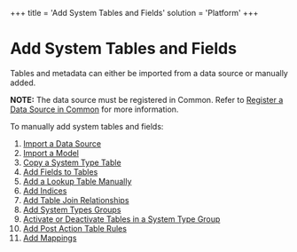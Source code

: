 +++
title = 'Add System Tables and Fields'
solution = 'Platform'
+++

# Add System Tables and Fields

Tables and metadata can either be imported from a data source or
manually added.

<span style="font-weight: bold;">NOTE:</span> The data source must be
registered in Common. Refer to [Register a Data Source in
Common](Register_a_Data_Source_in_Common) for more information.

To manually add system tables and fields:

1.  [Import a Data Source](Import_a_Data_Source)
2.  [Import a Model](Import%20a%20Model)
3.  [Copy a System Type Table](Copy_a_System_Type_Table1)
4.  [Add Fields to Tables](Add_Fields_to_Tables)
5.  [Add a Lookup Table
    Manually](Add_a%20Lookup%20Table%20Manually.)
6.  [Add Indices](Add_Indices)
7.  [Add Table Join Relationships](Add_Table_Join_Relationships)
8.  [Add System Types Groups](Add_System_Types_Groups)
9.  [Activate or Deactivate Tables in a System Type
    Group](Activate_Deactivate_Tbls_System_Type_Group)
10. [Add Post Action Table Rules](Add_Post_Action_Table_Rules)
11. [Add Mappings](Add_Mappings)
